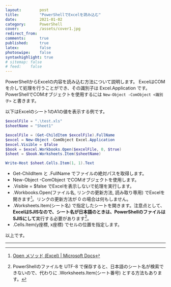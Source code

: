 ```yaml
---
layout:        post
title:         "PowerShellでExcelを読み込む"
date:          2021-01-02
category:      PowerShell
cover:         /assets/cover1.jpg
redirect_from:
comments:      true
published:     true
latex:         false
photoswipe:    false
syntaxhighlight: true
# sitemap: false
# feed:    false
---
```


PowerShellからExcelの内容を読み込む方法について説明します。
ExcelはCOMを介して処理を行うことができ、その識別子は Excel.Application です。
PowerShellでCOMオブジェクトを使用するには `New-Object -ComObject <識別子>` と書きます。

以下はExcelのシート1のA1の値を表示する例です。

```powershell
$excelFile = ".\test.xls"
$sheetName = "Sheet1"

$excelFile = (Get-ChildItem $excelFile).FullName
$excel = New-Object -ComObject Excel.Application
$excel.Visible = $false
$book = $excel.Workbooks.Open($excelFile, 0, $true)
$sheet = $book.Worksheets.Item($sheetName)

Write-Host $sheet.Cells.Item(1, 1).Text
```

- Get-ChildItem と .FullName でファイルの絶対パスを取得します。
- New-Object -ComObject でCOMオブジェクトを使用します。
- .Visible = $false でExcelを表示しないで処理を実行します。
- .Workbooks.Open(ファイル名, リンクの更新方法, 読み取り専用) でExcelを開きます[^1]。リンクの更新方法が 0 の場合は何もしません。
- .Worksheets.Item(シート名) で指定したシートを開きます。注意点として、**ExcelはSJISなので、シート名が日本語のときは、PowerShellのファイルはSJISにして**実行する必要があります[^2]。
- .Cells.Item(y座標, x座標) でセルの位置を指定します。

以上です。

---

[^1]: [Open メソッド (Excel) \| Microsoft Docs](https://docs.microsoft.com/ja-jp/office/vba/api/excel.workbooks.open)
[^2]: PowerShellのファイルを UTF-8 で保存すると、日本語のシート名が検索できないので、代わりに .Worksheets.Item(シート番号) とする方法もあります。
